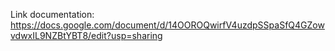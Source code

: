 Link documentation: https://docs.google.com/document/d/14OOROQwirfV4uzdpSSpaSfQ4GZowvdwxIL9NZBtYBT8/edit?usp=sharing